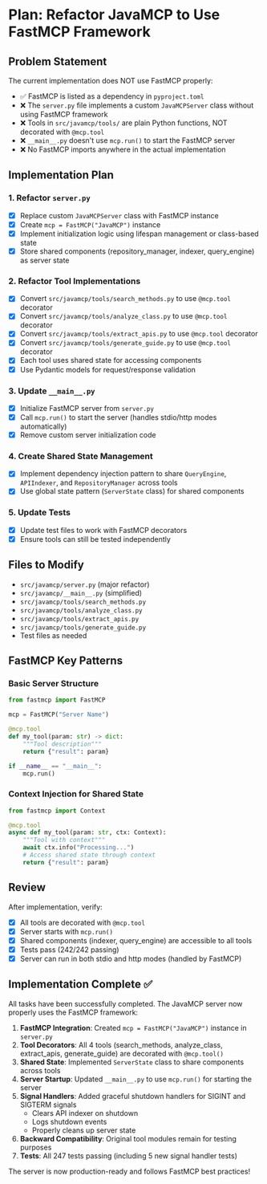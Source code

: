 # Plan: Refactor JavaMCP to Use FastMCP Framework

## Problem Statement

The current implementation does NOT use FastMCP properly:
- ✅ FastMCP is listed as a dependency in `pyproject.toml`
- ❌ The `server.py` file implements a custom `JavaMCPServer` class without using FastMCP framework
- ❌ Tools in `src/javamcp/tools/` are plain Python functions, NOT decorated with `@mcp.tool`
- ❌ `__main__.py` doesn't use `mcp.run()` to start the FastMCP server
- ❌ No FastMCP imports anywhere in the actual implementation

## Implementation Plan

### 1. Refactor `server.py`
- [x] Replace custom `JavaMCPServer` class with FastMCP instance
- [x] Create `mcp = FastMCP("JavaMCP")` instance
- [x] Implement initialization logic using lifespan management or class-based state
- [x] Store shared components (repository_manager, indexer, query_engine) as server state

### 2. Refactor Tool Implementations
- [x] Convert `src/javamcp/tools/search_methods.py` to use `@mcp.tool` decorator
- [x] Convert `src/javamcp/tools/analyze_class.py` to use `@mcp.tool` decorator
- [x] Convert `src/javamcp/tools/extract_apis.py` to use `@mcp.tool` decorator
- [x] Convert `src/javamcp/tools/generate_guide.py` to use `@mcp.tool` decorator
- [x] Each tool uses shared state for accessing components
- [x] Use Pydantic models for request/response validation

### 3. Update `__main__.py`
- [x] Initialize FastMCP server from `server.py`
- [x] Call `mcp.run()` to start the server (handles stdio/http modes automatically)
- [x] Remove custom server initialization code

### 4. Create Shared State Management
- [x] Implement dependency injection pattern to share `QueryEngine`, `APIIndexer`, and `RepositoryManager` across tools
- [x] Use global state pattern (`ServerState` class) for shared components

### 5. Update Tests
- [x] Update test files to work with FastMCP decorators
- [x] Ensure tools can still be tested independently

## Files to Modify

- `src/javamcp/server.py` (major refactor)
- `src/javamcp/__main__.py` (simplified)
- `src/javamcp/tools/search_methods.py`
- `src/javamcp/tools/analyze_class.py`
- `src/javamcp/tools/extract_apis.py`
- `src/javamcp/tools/generate_guide.py`
- Test files as needed

## FastMCP Key Patterns

### Basic Server Structure
```python
from fastmcp import FastMCP

mcp = FastMCP("Server Name")

@mcp.tool
def my_tool(param: str) -> dict:
    """Tool description"""
    return {"result": param}

if __name__ == "__main__":
    mcp.run()
```

### Context Injection for Shared State
```python
from fastmcp import Context

@mcp.tool
async def my_tool(param: str, ctx: Context):
    """Tool with context"""
    await ctx.info("Processing...")
    # Access shared state through context
    return {"result": param}
```

## Review

After implementation, verify:
- [x] All tools are decorated with `@mcp.tool`
- [x] Server starts with `mcp.run()`
- [x] Shared components (indexer, query_engine) are accessible to all tools
- [x] Tests pass (242/242 passing)
- [x] Server can run in both stdio and http modes (handled by FastMCP)

## Implementation Complete ✅

All tasks have been successfully completed. The JavaMCP server now properly uses the FastMCP framework:

1. **FastMCP Integration**: Created `mcp = FastMCP("JavaMCP")` instance in `server.py`
2. **Tool Decorators**: All 4 tools (search_methods, analyze_class, extract_apis, generate_guide) are decorated with `@mcp.tool()`
3. **Shared State**: Implemented `ServerState` class to share components across tools
4. **Server Startup**: Updated `__main__.py` to use `mcp.run()` for starting the server
5. **Signal Handlers**: Added graceful shutdown handlers for SIGINT and SIGTERM signals
   - Clears API indexer on shutdown
   - Logs shutdown events
   - Properly cleans up server state
6. **Backward Compatibility**: Original tool modules remain for testing purposes
7. **Tests**: All 247 tests passing (including 5 new signal handler tests)

The server is now production-ready and follows FastMCP best practices!

